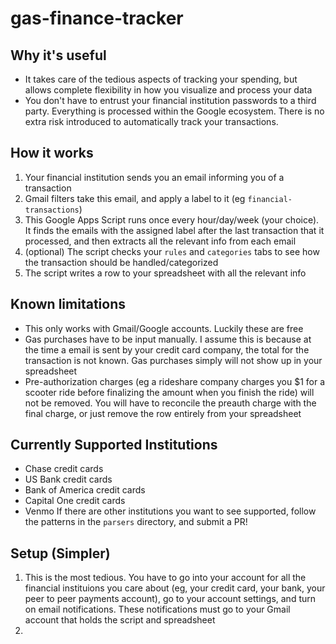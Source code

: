 # gas-finance-tracker

## Why it's useful
- It takes care of the tedious aspects of tracking your spending, but allows complete flexibility in how you visualize and process your data
- You don't have to entrust your financial institution passwords to a third party. Everything is processed within the Google ecosystem. There is no extra risk introduced to automatically track your transactions.

## How it works
1. Your financial institution sends you an email informing you of a transaction
2. Gmail filters take this email, and apply a label to it (eg `financial-transactions`)
3. This Google Apps Script runs once every hour/day/week (your choice). It finds the emails with the assigned label after the last transaction that it processed, and then extracts all the relevant info from each email
4. (optional) The script checks your `rules` and `categories` tabs to see how the transaction should be handled/categorized
5. The script writes a row to your spreadsheet with all the relevant info

## Known limitations
- This only works with Gmail/Google accounts. Luckily these are free
- Gas purchases have to be input manually. I assume this is because at the time a email is sent by your credit card company, the total for the transaction is not known. Gas purchases simply will not show up in your spreadsheet
- Pre-authorization charges (eg a rideshare company charges you $1 for a scooter ride before finalizing the amount when you finish the ride) will not be removed. You will have to reconcile the preauth charge with the final charge, or just remove the row entirely from your spreadsheet

## Currently Supported Institutions
- Chase credit cards
- US Bank credit cards
- Bank of America credit cards
- Capital One credit cards
- Venmo
If there are other institutions you want to see supported, follow the patterns in the `parsers` directory, and submit a PR!

## Setup (Simpler)
1. This is the most tedious. You have to go into your account for all the financial instituions you care about (eg, your credit card, your bank, your peer to peer payments account), go to your account settings, and turn on email notifications. These notifications must go to your Gmail account that holds the script and spreadsheet
2. 

